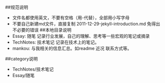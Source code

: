 ﻿
##规范说明
* 文件名都使用英文，不要有空格（用-代替），全部用小写字母
* 不要自己新建md文件，直接复制 2011-12-29-jekyll-introduction.md 免得出不必要的错误
##本地目录说明
* Essay: 随笔 记录行业发展，自己的理解、思考等一些宏观的笔记或摘录
* TechNotes: 技术笔记  记录在技术上的笔记。
* mankou: 与我相关的信息汇总。如readme 近况 联系方式等。

##category说明
* TechNotes/技术笔记
* Essay/随笔
